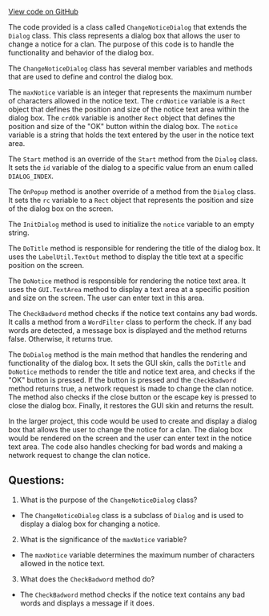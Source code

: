 [View code on GitHub](https://github.com/TieHaxJan/Brick-Force/Assembly-CSharp\ChangeNoticeDialog.cs)

The code provided is a class called `ChangeNoticeDialog` that extends the `Dialog` class. This class represents a dialog box that allows the user to change a notice for a clan. The purpose of this code is to handle the functionality and behavior of the dialog box.

The `ChangeNoticeDialog` class has several member variables and methods that are used to define and control the dialog box. 

The `maxNotice` variable is an integer that represents the maximum number of characters allowed in the notice text. The `crdNotice` variable is a `Rect` object that defines the position and size of the notice text area within the dialog box. The `crdOk` variable is another `Rect` object that defines the position and size of the "OK" button within the dialog box. The `notice` variable is a string that holds the text entered by the user in the notice text area.

The `Start` method is an override of the `Start` method from the `Dialog` class. It sets the `id` variable of the dialog to a specific value from an enum called `DIALOG_INDEX`.

The `OnPopup` method is another override of a method from the `Dialog` class. It sets the `rc` variable to a `Rect` object that represents the position and size of the dialog box on the screen.

The `InitDialog` method is used to initialize the `notice` variable to an empty string.

The `DoTitle` method is responsible for rendering the title of the dialog box. It uses the `LabelUtil.TextOut` method to display the title text at a specific position on the screen.

The `DoNotice` method is responsible for rendering the notice text area. It uses the `GUI.TextArea` method to display a text area at a specific position and size on the screen. The user can enter text in this area.

The `CheckBadword` method checks if the notice text contains any bad words. It calls a method from a `WordFilter` class to perform the check. If any bad words are detected, a message box is displayed and the method returns false. Otherwise, it returns true.

The `DoDialog` method is the main method that handles the rendering and functionality of the dialog box. It sets the GUI skin, calls the `DoTitle` and `DoNotice` methods to render the title and notice text area, and checks if the "OK" button is pressed. If the button is pressed and the `CheckBadword` method returns true, a network request is made to change the clan notice. The method also checks if the close button or the escape key is pressed to close the dialog box. Finally, it restores the GUI skin and returns the result.

In the larger project, this code would be used to create and display a dialog box that allows the user to change the notice for a clan. The dialog box would be rendered on the screen and the user can enter text in the notice text area. The code also handles checking for bad words and making a network request to change the clan notice.
## Questions: 
 1. What is the purpose of the `ChangeNoticeDialog` class?
- The `ChangeNoticeDialog` class is a subclass of `Dialog` and is used to display a dialog box for changing a notice.

2. What is the significance of the `maxNotice` variable?
- The `maxNotice` variable determines the maximum number of characters allowed in the notice text.

3. What does the `CheckBadword` method do?
- The `CheckBadword` method checks if the notice text contains any bad words and displays a message if it does.